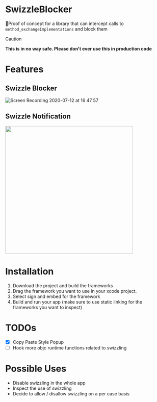 # SwizzleBlocker
🚷Proof of concept for a library that can intercept calls to `method_exchangeImplementations` and block them

> [!CAUTION]
> **This is in no way safe. Please don't ever use this in production code**

# Features

## Swizzle Blocker

![Screen Recording 2020-07-12 at 16 47 57](https://user-images.githubusercontent.com/7985149/87249899-17998e80-c462-11ea-80a7-c4c4ba66d0b9.gif)

## Swizzle Notification

<img src="https://user-images.githubusercontent.com/7985149/87261763-cddb9300-c4b7-11ea-9cc0-c6b555c3f06d.png" width="400"/>

# Installation

1. Download the project and build the frameworks
2. Drag the framework you want to use in your xcode project.
3. Select sign and embed for the framework
4. Build and run your app (make sure to use static linking for the frameworks you want to inspect)

# TODOs
- [x] Copy Paste Style Popup
- [ ] Hook more objc runtime functions related to swizzling

# Possible Uses
- Disable swizzling in the whole app
- Inspect the use of swizzling
- Decide to allow / disallow swizzling on a per case basis
